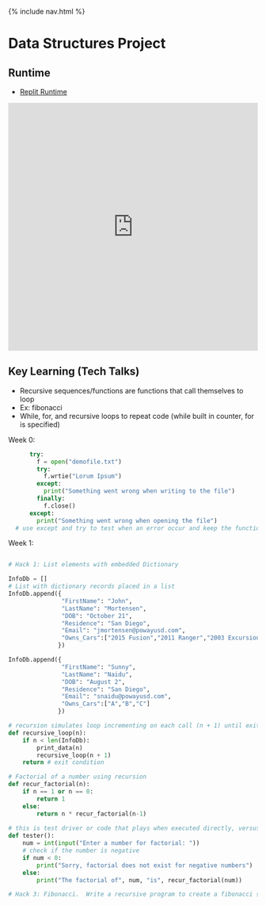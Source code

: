 {% include nav.html %}

# Data Structures Project

## Runtime
- [Replit Runtime](https://replit.com/@nicm21/nicrepo-3)
<iframe frameborder="0" width="100%" height="500px" src="https://replit.com/@nicm21/nicrepo-3?embed=true"></iframe>

## Key Learning (Tech Talks)
- Recursive sequences/functions are functions that call themselves to loop
- Ex: fibonacci
- While, for, and recursive loops to repeat code (while built in counter, for is specified)

Week 0: 
```py 
      try: 
        f = open("demofile.txt")
        try:
          f.wrtie("Lorum Ipsum")
        except:
          print("Something went wrong when writing to the file")
        finally:
          f.close()
      except:
        print("Something went wrong when opening the file")
  # use except and try to test when an error occur and keep the function running
```
  
Week 1:
```py

# Hack 1: List elements with embedded Dictionary

InfoDb = []
# List with dictionary records placed in a list  
InfoDb.append({  
               "FirstName": "John",  
               "LastName": "Mortensen",  
               "DOB": "October 21",  
               "Residence": "San Diego",  
               "Email": "jmortensen@powayusd.com",  
               "Owns_Cars":["2015 Fusion","2011 Ranger","2003 Excursion","1997 F-350", "1969 Cadillac"]  
              })  

InfoDb.append({  
               "FirstName": "Sunny",  
               "LastName": "Naidu",  
               "DOB": "August 2",  
               "Residence": "San Diego",  
               "Email": "snaidu@powayusd.com",  
               "Owns_Cars":["A","B","C"]  
              })  
```
```py 
# recursion simulates loop incrementing on each call (n + 1) until exit condition is met
def recursive_loop(n):
    if n < len(InfoDb):
        print_data(n)
        recursive_loop(n + 1)
    return # exit condition

# Factorial of a number using recursion
def recur_factorial(n):
    if n == 1 or n == 0:
        return 1
    else:
        return n * recur_factorial(n-1)
        
# this is test driver or code that plays when executed directly, versus import which will not run these statements
def tester():
    num = int(input("Enter a number for factorial: "))
    # check if the number is negative
    if num < 0:
        print("Sorry, factorial does not exist for negative numbers")
    else:
        print("The factorial of", num, "is", recur_factorial(num))

# Hack 3: Fibonacci.  Write a recursive program to create a fibonacci sequence including error handling(with try/except) for invalid input
```
        
